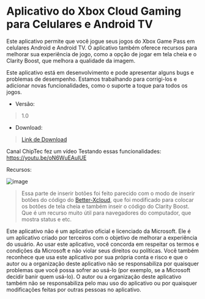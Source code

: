 # Aplicativo do Xbox Cloud Gaming para Celulares e Android TV

Este aplicativo permite que você jogue seus jogos do Xbox Game Pass em celulares Android e Android TV. O aplicativo também oferece recursos para melhorar sua experiência de jogo, como a opção de jogar em tela cheia e o Clarity Boost, que melhora a qualidade da imagem.

Este aplicativo está em desenvolvimento e pode apresentar alguns bugs e problemas de desempenho. Estamos trabalhando para corrigi-los e adicionar novas funcionalidades, como o suporte a toque para todos os jogos.

- Versão:
> 1.0

- Download:
> [Link de Download](https://github.com/SPZAnonymous/Xcloud-Android-App/releases/tag/Xcloud)


Canal ChipTec fez um vídeo Testando essas funcionalidades: https://youtu.be/oN6WuEAuIUE

Recursos:

![image](https://github.com/SPZAnonymous/Xcloud-Android-App/assets/74514945/9035a04b-b2fd-488a-9af6-62659a782d3e)

> Essa parte de inserir botões foi feito parecido com o modo de inserir botões do código do [Better-Xcloud](https://github.com/redphx/better-xcloud/tree/main), que foi modificado para colocar os botões de tela cheia e também inseir o código do Clarity Boost. Que é um recurso muito útil para navegadores do computador, que mostra status e etc.

Este aplicativo não é um aplicativo oficial e licenciado da Microsoft. Ele é um aplicativo criado por terceiros com o objetivo de melhorar a experiência do usuário. Ao usar este aplicativo, você concorda em respeitar os termos e condições da Microsoft e não violar seus direitos ou políticas. Você também reconhece que usa este aplicativo por sua própria conta e risco e que o autor ou a organização deste aplicativo não se responsabiliza por quaisquer problemas que você possa sofrer ao usá-lo (por exemplo, se a Microsoft decidir 
banir quem usá-lo). O autor ou a organização deste aplicativo também não se responsabiliza pelo mau uso do aplicativo ou por quaisquer modificações feitas por outras pessoas no aplicativo.
